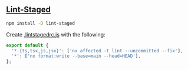 ## [Lint-Staged](https://github.com/lint-staged/lint-staged)

```bash
npm install -D lint-staged
```

Create [.lintstagedrc.js](../../.lintstagedrc.js) with the following:

```typescript
export default {
  '*.{ts,tsx,js,jsx}': ['nx affected -t lint --uncommitted --fix'],
  '*': ['nx format:write --base=main --head=HEAD'],
};
```
